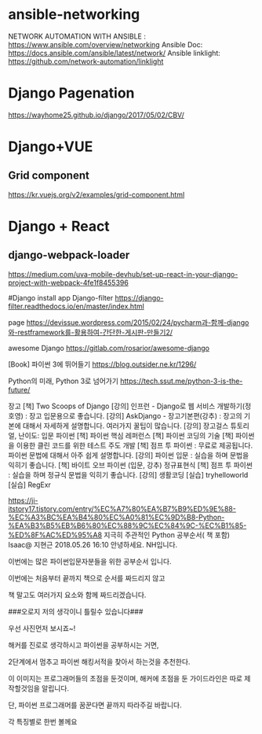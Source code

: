 # ansible-networking
NETWORK AUTOMATION WITH ANSIBLE : https://www.ansible.com/overview/networking
Ansible Doc: https://docs.ansible.com/ansible/latest/network/ 
Ansible linklight:  https://github.com/network-automation/linklight 

# Django Pagenation
https://wayhome25.github.io/django/2017/05/02/CBV/

# Django+VUE 
## Grid component 
https://kr.vuejs.org/v2/examples/grid-component.html


# Django + React 
## django-webpack-loader
https://medium.com/uva-mobile-devhub/set-up-react-in-your-django-project-with-webpack-4fe1f8455396


#Django install app
Django-filter
https://django-filter.readthedocs.io/en/master/index.html

page
https://devissue.wordpress.com/2015/02/24/pycharm과-함께-django와-restframework를-활용하여-간단한-게시판-만들기2/

awesome Django
https://gitlab.com/rosarior/awesome-django

[Book] 파이썬 3에 뛰어들기
https://blog.outsider.ne.kr/1296/ 

Python의 미래, Python 3로 넘어가기
https://tech.ssut.me/python-3-is-the-future/


장고
[책] Two Scoops of Django
[강의] 인프런 - Django로 웹 서비스 개발하기(정호영) : 장고 입문용으로 좋습니다.
[강의] AskDjango - 장고기본편(강추) : 장고의 기본에 대해서 자세하게 설명합니다. 여러가지 꿀팁이 많습니다.
[강의] 장고걸스 튜토리얼, 난이도: 입문
파이썬
[책] 파이썬 핵심 레퍼런스
[책] 파이썬 코딩의 기술
[책] 파이썬을 이용한 클린 코드를 위한 테스트 주도 개발
[책] 점프 투 파이썬 : 무료로 제공됩니다. 파이썬 문법에 대해서 아주 쉽게 설명합니다.
[강의] 파이썬 입문 : 실습을 하며 문법을 익히기 좋습니다.
[책] 바이트 오브 파이썬 (입문, 강추)
정규표현식
[책] 점프 투 파이썬 : 실습을 하며 정규식 문법을 익히기 좋습니다.
[강의] 생활코딩
[실습] tryhelloworld
[실습] RegExr


https://ji-itstory17.tistory.com/entry/%EC%A7%80%EA%B7%B9%ED%9E%88-%EC%A3%BC%EA%B4%80%EC%A0%81%EC%9D%B8-Python-%EA%B3%B5%EB%B6%80%EC%88%9C%EC%84%9C-%EC%B1%85-%ED%8F%AC%ED%95%A8
지극히 주관적인 Python 공부순서( 책 포함)
Isaac@ 지현근 2018.05.26 16:10
안녕하세요. NH입니다.



이번에는 많은 파이썬입문자분들을 위한 공부순서 입니다.

이번에는 처음부터 끝까지 책으로 순서를 짜드리지 않고

책 말고도 여러가지 요소와 함께 짜드리겠습니다.



###오로지 저의 생각이니 틀릴수 있습니다###



우선 사진먼저 보시죠~!



해커를 진로로 생각하시고 파이썬을 공부하시는 거면,

2단계에서 멈추고 파이썬 해킹서적을 찾아서 하는것을 추천한다.

이 이미지는 프로그래머들의 초점을 둔것이며, 해커에 초점을 둔 가이드라인은 따로 제작할것임을 알립니다.



단, 파이썬 프로그래머를 꿈꾼다면 끝까지 따라주길 바랍니다.

각 특징별로 한번 볼께요
